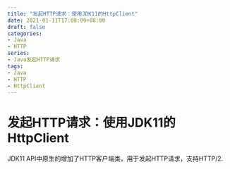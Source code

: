 ```yaml
---
title: "发起HTTP请求：使用JDK11的HttpClient"
date: 2021-01-11T17:08:09+08:00
draft: false
categories: 
- Java
- HTTP
series:
- Java发起HTTP请求
tags:
- Java
- HTTP
- HttpClient
---
```


# 发起HTTP请求：使用JDK11的HttpClient

JDK11 API中原生的增加了HTTP客户端类，用于发起HTTP请求，支持HTTP/2.

